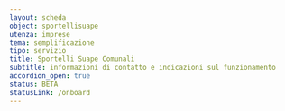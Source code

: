 ```yaml
---
layout: scheda
object: sportellisuape
utenza: imprese
tema: semplificazione
tipo: servizio
title: Sportelli Suape Comunali
subtitle: informazioni di contatto e indicazioni sul funzionamento
accordion_open: true
status: BETA
statusLink: /onboard
---
```

